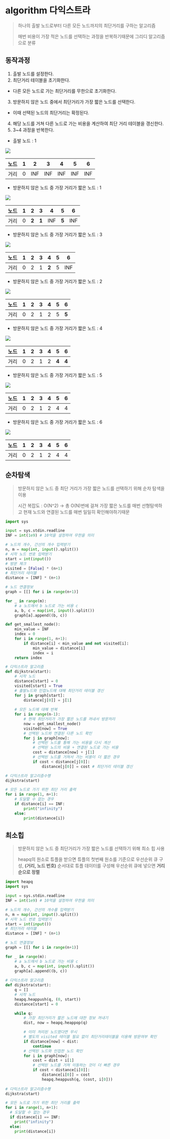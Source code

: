 # algorithm 다익스트라
> 하나의 출발 노드로부터 다른 모든 노드까지의 최단거리를 구하는 알고리즘
>
> 매번 비용이 가장 적은 노드를 선택하는 과정을 반복하기때문에 그리디 알고리즘으로 분류

## 동작과정
1. 출발 노드를 설정한다.
2. 최단거리 테이블을 초기화한다.
  - 다른 모든 노드로 가는 최단거리를 무한으로 초기화한다.
3. 방문하지 않은 노드 중에서 최단거리가 가장 짧은 노드를 선택한다.
  - 이때 선택된 노드의 최단거리는 확정된다.
4. 해당 노드를 거쳐 다른 노드로 가는 비용을 계산하여 최단 거리 테이블을 갱신한다.
5. 3~4 과정을 반복한다.

- 출발 노드 : 1

![](./algorithm_dijkstra.assets/1.PNG)

|노드|1|2|3|4|5|6|
|----|----|----|----|----|----|----|
|거리|0|INF|INF|INF|INF|INF|

- 방문하지 않은 노드 중 가장 거리가 짧은 노드 : 1

![](./algorithm_dijkstra.assets/2.PNG)

|노드|1|2|3|4|5|6|
|----|----|----|----|----|----|----|
|거리|0|**2**|**1**|INF|**5**|INF|

- 방문하지 않은 노드 중 가장 거리가 짧은 노드 : 3

![](./algorithm_dijkstra.assets/3.PNG)

|노드|1|2|3|4|5|6|
|----|----|----|----|----|----|----|
|거리|0|2|1|**2**|5|INF|

- 방문하지 않은 노드 중 가장 거리가 짧은 노드 : 2

![](./algorithm_dijkstra.assets/4.PNG)

|노드|1|2|3|4|5|6|
|----|----|----|----|----|----|----|
|거리|0|2|1|2|5|**5**|

- 방문하지 않은 노드 중 가장 거리가 짧은 노드 : 4

![](./algorithm_dijkstra.assets/5.PNG)

|노드|1|2|3|4|5|6|
|----|----|----|----|----|----|----|
|거리|0|2|1|2|**4**|**4**|

- 방문하지 않은 노드 중 가장 거리가 짧은 노드 : 5

![](./algorithm_dijkstra.assets/6.PNG)

|노드|1|2|3|4|5|6|
|----|----|----|----|----|----|----|
|거리|0|2|1|2|4|4|

- 방문하지 않은 노드 중 가장 거리가 짧은 노드 : 6

![](./algorithm_dijkstra.assets/7.PNG)

|노드|1|2|3|4|5|6|
|----|----|----|----|----|----|----|
|거리|0|2|1|2|4|4|

## 순차탐색
> 방문하지 않은 노드 중 최단 거리가 가장 짧은 노드를 선택하기 위해 순차 탐색을 이용
>
> 시간 복잡도 : O(N^2) -> 총 O(N)번에 걸쳐 가장 짧은 노드를 매번 선형탐색하고 현재 노드와 연결된 노드를 매번 일일히 확인해야하기때문

```python
import sys

input = sys.stdin.readline
INF = int(1e9) # 10억을 설정하여 무한을 의미

# 노드의 개수, 간선의 개수 입력받기
n, m = map(int, input().split())
# 시작 노드 번호 입력받기
start = int(input())
# 방문 체크
visited = [False] * (n+1)
# 최단거리 테이블
distance = [INF] * (n+1)

# 노드 연결정보
graph = [[] for i in range(n+1)]

for _ in range(m):
    # a 노드에서 b 노드로 가는 비용 c
    a, b, c = map(int, input().split())
    graph[a].append((b, c))

def get_smallest_node():
    min_value = INF
    index = 0
    for i in range(1, n+1):
        if distance[i] < min_value and not visited[i]:
            min_value = distance[i]
            index = i
    return index

# 다익스트라 알고리즘
def dijkstra(start):
    # 시작 노드
    distance[start] = 0
    visited[start] = True
    # 출발노드와 인접노드에 대해 최단거리 테이블 갱신
    for j in graph[start]:
        distance[j[0]] = j[1]
    
    # 모든 노드에 대해 반복
    for i in range(n-1):
        # 현재 최단거리가 가장 짧은 노드를 꺼내서 방문처리
        now = get_smallest_node()
        visited[now] = True
        # 선택된 노드와 연결된 다른 노드 확인
        for j in graph[now]:
            # 선택된 노드를 통해 가는 비용을 다시 계산
            # 선택된 노드의 비용 + 연결된 노드로 가는 비용
            cost = distance[now] + j[1]
            # 선택된 노드를 거쳐서 가는 비용이 더 짧은 경우
            if cost < distance[j[0]]:
                distance[j[0]] = cost # 최단거리 테이블 갱신

# 다익스트라 알고리즘수행
dijkstra(start)

# 모든 노드로 가기 위한 최단 거리 출력
for i in range(1, n+1):
    # 도달할 수 없는 경우
    if distance[i] == INF:
        print("infinity")
    else:
        print(distance[i])
```

## 최소힙
> 방문하지 않은 노드 중 최단거리가 가장 짧은 노드를 선택하기 위해 최소 힙 사용
>
> heapq의 원소로 튜플을 받으면 튜플의 첫번째 원소를 기준으로 우선순위 큐 구성, **(거리, 노드 번호)** 순서대로 튜플 데이터를 구성해 우선순위 큐에 넣으면 **거리순으로 정렬**

```python
import heapq
import sys

input = sys.stdin.readline
INF = int(1e9) # 10억을 설정하여 무한을 의미

# 노드의 개수, 간선의 개수를 입력받기
n, m = map(int, input().split())
# 시작 노드 번호 입력받기
start = int(input())
# 최단거리 테이블
distance = [INF] * (n+1)

# 노드 연결정보
graph = [[] for i in range(n+1)]

for _ in range(m):
    # a 노드에서 b 노드로 가는 비용 c
    a, b, c = map(int, input().split())
    graph[a].append((b, c))
    
# 다익스트라 알고리즘
def dijkstra(start):
    q = []
    # 시작 노드
    heapq.heappush(q, (0, start))
    distance[start] = 0

    while q:
        # 가장 최단거리가 짧은 노드에 대한 정보 꺼내기
        dist, now = heapq.heappop(q)

        # 이미 처리된 노드였다면 무시
        # 별도의 visited 테이블 필요 없이 최단거리테이블을 이용해 방문여부 확인
        if distance[now] < dist:
            continue
        # 선택된 노드와 인접한 노드 확인
        for i in graph[now]:
            cost = dist + i[1]
            # 선택된 노드를 거쳐 이동하는 것이 더 빠른 경우
            if cost < distance[i[0]]:
                distance[i[0]] = cost
                heapq.heappush(q, (cost, i[0]))
                
# 다익스트라 알고리즘수행
dijkstra(start)

# 모든 노드로 가기 위한 최단 거리를 출력
for i in range(1, n+1):
  # 도달할 수 없는 경우
  if distance[i] == INF:
    print("infinity")
  else:
    print(distance[i])
```